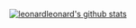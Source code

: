 [![leonardleonard's github stats](https://github-readme-stats.vercel.app/api?username=leonardleonard&count_private=true)](https://github.com/anuraghazra/github-readme-stats)
